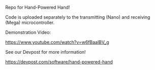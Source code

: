 Repo for Hand-Powered Hand!

Code is uploaded separately to the transmitting (Nano) and receiving (Mega) microcontroller.

Demonstration Video:

https://www.youtube.com/watch?v=w6fBaalBV_g

See our Devpost for more information!

https://devpost.com/software/hand-powered-hand
